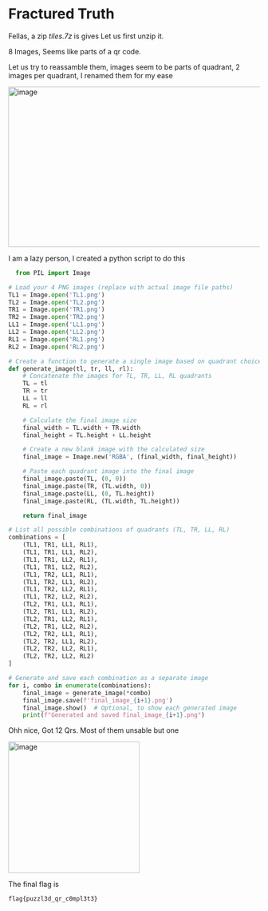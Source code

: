 # Fractured Truth

Fellas, a zip *tiles.7z* is gives
Let us first unzip it.

8 Images, Seems like parts of a qr code.

Let us try to reassamble them, images seem to be parts of quadrant, 2 images per quadrant, I renamed them for my ease

<img width="1063" height="321" alt="image" src="https://github.com/user-attachments/assets/ce8121dd-c306-408e-8154-9b8053f9759e" />

I am a lazy person, I created a python script to do this

```python
  from PIL import Image

# Load your 4 PNG images (replace with actual image file paths)
TL1 = Image.open('TL1.png')
TL2 = Image.open('TL2.png')
TR1 = Image.open('TR1.png')
TR2 = Image.open('TR2.png')
LL1 = Image.open('LL1.png')
LL2 = Image.open('LL2.png')
RL1 = Image.open('RL1.png')
RL2 = Image.open('RL2.png')

# Create a function to generate a single image based on quadrant choices
def generate_image(tl, tr, ll, rl):
    # Concatenate the images for TL, TR, LL, RL quadrants
    TL = tl
    TR = tr
    LL = ll
    RL = rl

    # Calculate the final image size
    final_width = TL.width + TR.width
    final_height = TL.height + LL.height

    # Create a new blank image with the calculated size
    final_image = Image.new('RGBA', (final_width, final_height))

    # Paste each quadrant image into the final image
    final_image.paste(TL, (0, 0))
    final_image.paste(TR, (TL.width, 0))
    final_image.paste(LL, (0, TL.height))
    final_image.paste(RL, (TL.width, TL.height))

    return final_image

# List all possible combinations of quadrants (TL, TR, LL, RL)
combinations = [
    (TL1, TR1, LL1, RL1),
    (TL1, TR1, LL1, RL2),
    (TL1, TR1, LL2, RL1),
    (TL1, TR1, LL2, RL2),
    (TL1, TR2, LL1, RL1),
    (TL1, TR2, LL1, RL2),
    (TL1, TR2, LL2, RL1),
    (TL1, TR2, LL2, RL2),
    (TL2, TR1, LL1, RL1),
    (TL2, TR1, LL1, RL2),
    (TL2, TR1, LL2, RL1),
    (TL2, TR1, LL2, RL2),
    (TL2, TR2, LL1, RL1),
    (TL2, TR2, LL1, RL2),
    (TL2, TR2, LL2, RL1),
    (TL2, TR2, LL2, RL2)
]

# Generate and save each combination as a separate image
for i, combo in enumerate(combinations):
    final_image = generate_image(*combo)
    final_image.save(f'final_image_{i+1}.png')
    final_image.show()  # Optional, to show each generated image
    print(f"Generated and saved final_image_{i+1}.png")
```

Ohh nice, Got 12 Qrs. Most of them unsable but one

<img width="263" height="263" alt="image" src="https://github.com/user-attachments/assets/3fb8538c-66f2-47f4-b0dc-ba7fcbafefba" />


The final flag is 
```bash
flag{puzzl3d_qr_c0mpl3t3}
```

